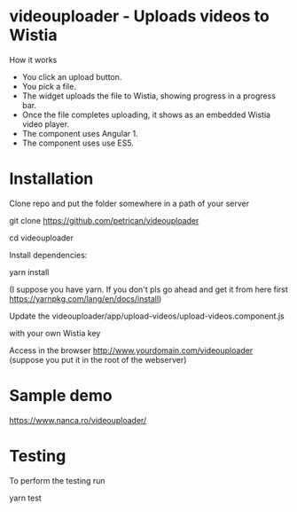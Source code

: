 # videouploader - Uploads videos to Wistia

How it works

* You click an upload button.
* You pick a file.
* The widget uploads the file to Wistia, showing progress in a progress bar.
* Once the file completes uploading, it shows as an embedded Wistia video player.
* The component uses Angular 1.
* The component uses use ES5.

# Installation
Clone repo and put the folder somewhere in a path of your server

git clone https://github.com/petrican/videouploader

cd videouploader

Install dependencies:

yarn install

(I suppose you have yarn. If you don't pls go ahead and get it from here first https://yarnpkg.com/lang/en/docs/install)

Update the  videouploader/app/upload-videos/upload-videos.component.js

with your own Wistia key

Access in the browser http://www.yourdomain.com/videouploader
(suppose you put it in the root of the webserver)

# Sample demo

https://www.nanca.ro/videouploader/



# Testing

To perform the testing run

yarn test



